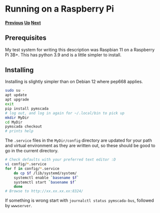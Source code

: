 #  Running on a Raspberry Pi
#### [Previous](./debian_demo.md) [Up](./README.md) [Next](./module_list.md)
## Prerequisites
My test system for writing this description was Raspbian 11 on a Raspberry
Pi 3B+. This has python 3.9 and is a little simpler to install.

## Installing
Installing is slightly simpler than on Debian 12 where pep668 applies.

```bash
sudo su -
apt update
apt upgrade
exit
pip install pymscada
# log out, and log in again for ~/.local/bin to pick up
mkdir MyDir
cd MyDir
pymscada checkout
# prints help
```

The ```.service``` files in the ```MyDir/config``` directory are updated
for your path and virtual environment as they are written out, so these
should be good to go in the current directory.

```bash
# Check defaults with your preferred text editor :D
vi config/*.service 
for f in config/*.service
    do cp $f /lib/systemd/system/
    systemctl enable `basename $f`
    systemctl start `basename $f`
    done
# Browse to http://xx.xx.xx.xx:8324/
```

If something is wrong start with ```journalctl status pymscada-bus```,
followed by ```wwwserver```.
